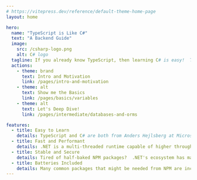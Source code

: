 ```yaml
---
# https://vitepress.dev/reference/default-theme-home-page
layout: home

hero:
  name: "TypeScript is Like C#"
  text: "A Backend Guide"
  image:
    src: /csharp-logo.png
    alt: C# logo
  tagline: If you already know TypeScript, then learning C# is easy!  This guide walks you through the similarities (and differences) between TypeScript and C#.
  actions:
    - theme: brand
      text: Intro and Motivation
      link: /pages/intro-and-motivation
    - theme: alt
      text: Show me the Basics
      link: /pages/basics/variables
    - theme: alt
      text: Let's Deep Dive!
      link: /pages/intermediate/databases-and-orms

features:
  - title: Easy to Learn
    details: TypeScript and C# are both from Anders Hejlsberg at Microsoft and share a similar design and feel familiar; if you know one, it's easy to learn the other.
  - title: Fast and Performant
    details: .NET is a multi-threaded runtime capable of higher throughput compared to JavaScript based frameworks (often an order of magnitude difference!)
  - title: Stable and Secure
    details: Tired of half-baked NPM packages?  .NET's ecosystem has many mature, battle-tested libraries that are free from the types of attack vectors in JS.
  - title: Batteries Included
    details: Many common packages that might be needed from NPM are included in the .NET standard libraries from Microsoft which are also professionally maintained and patched by Microsoft.
---
```

